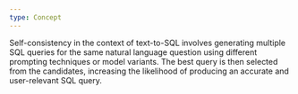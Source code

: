 ```yaml
---
type: Concept
---
```


Self-consistency in the context of text-to-SQL involves generating multiple SQL queries for the same natural language question using different prompting techniques or model variants. The best query is then selected from the candidates, increasing the likelihood of producing an accurate and user-relevant SQL query.